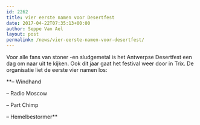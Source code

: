 ```yaml
---
id: 2262
title: vier eerste namen voor Desertfest
date: 2017-04-22T07:35:13+00:00
author: Seppe Van Ael
layout: post
permalink: /news/vier-eerste-namen-voor-desertfest/
---
```

Voor alle fans van stoner -en sludgemetal is het Antwerpse Desertfest een dag om naar uit te kijken. Ook dit jaar gaat het festival weer door in Trix. De organisatie liet de eerste vier namen los:

**– Windhand
  
– Radio Moscow
  
– Part Chimp
  
– Hemelbestormer**

&nbsp;